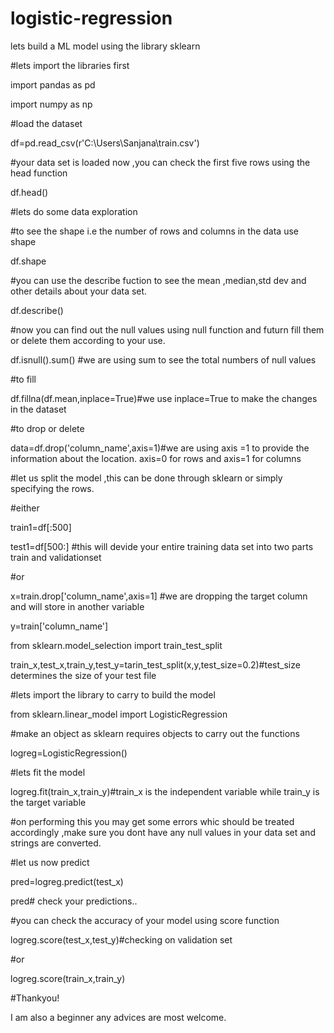 # logistic-regression

lets build a ML model using the library sklearn

#lets import the libraries first

import pandas as pd

import numpy as np

#load the dataset

df=pd.read_csv(r'C:\Users\Sanjana\train.csv')

#your data set is loaded now ,you can check the first five rows using the head function

df.head()

#lets do some data exploration

#to see the shape i.e the number of rows and columns in the data use shape

df.shape

#you can use the describe fuction to see the mean ,median,std dev and other details about your data set.

df.describe()

#now you can find out the null values using null function and futurn fill them or delete them according to your use.

df.isnull().sum() #we are using sum to see the total numbers of null values

#to fill

df.fillna(df.mean,inplace=True)#we use inplace=True to make the changes in the dataset

#to drop or delete

data=df.drop('column_name',axis=1)#we are using axis =1 to provide the information about the location. axis=0 for rows and axis=1 for columns

#let us split the model ,this can be done through sklearn or simply specifying the rows.

#either

train1=df[:500]

test1=df[500:] #this will devide your entire training data set into two parts train and validationset

#or

x=train.drop['column_name',axis=1] #we are dropping the target column and will store in another variable

y=train['column_name']

from sklearn.model_selection import train_test_split

train_x,test_x,train_y,test_y=tarin_test_split(x,y,test_size=0.2)#test_size determines the size of your test file


#lets import the library to carry to build the model

from sklearn.linear_model import LogisticRegression

#make an object as sklearn requires objects to carry out the functions

logreg=LogisticRegression()

#lets fit the model

logreg.fit(train_x,train_y)#train_x is the independent variable while train_y is the target variable

#on performing this you may get some errors whic should be treated accordingly ,make sure you dont have any null values in your data set and strings are converted.

#let us now predict 

pred=logreg.predict(test_x)

pred# check your predictions..

#you can check the accuracy of your model using score function

logreg.score(test_x,test_y)#checking on validation set

#or

logreg.score(train_x,train_y)

#Thankyou!

I am also a beginner any advices are most welcome.

